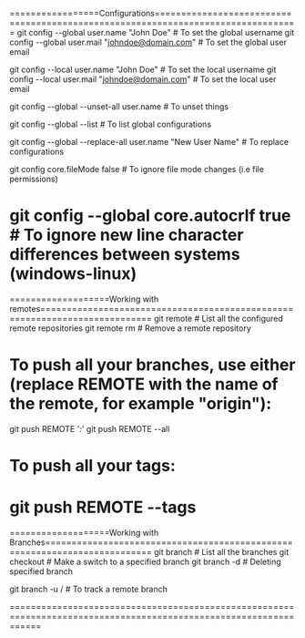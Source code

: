=================Configurations=================================================================================
git config --global user.name "John Doe"  # To set the global username
git config --global user.mail "johndoe@domain.com"  # To set the global user email

git config --local user.name "John Doe"  # To set the local username
git config --local user.mail "johndoe@domain.com"  # To set the local user email

git config --global --unset-all user.name  # To unset things

git config --global --list  # To list global configurations

git config --global --replace-all user.name "New User Name"  # To replace configurations

git config core.fileMode false  # To ignore file mode changes (i.e file permissions)

git config --global core.autocrlf true  # To ignore new line character differences between systems (windows-linux)
==================================================================================================================

===================Working with remotes===========================================================================
git remote  # List all the configured remote repositories
git remote rm <remote>  # Remove a remote repository

# To push all your branches, use either (replace REMOTE with the name of the remote, for example "origin"):
git push REMOTE '*:*'
git push REMOTE --all

# To push all your tags:
git push REMOTE --tags
==================================================================================================================

===================Working with Branches==========================================================================
git branch  # List all the branches
git checkout <branch>  # Make a switch to a specified branch
git branch -d <branch>  # Deleting specified branch

git branch -u <remote>/<branch> # To track a remote branch

==================================================================================================================



